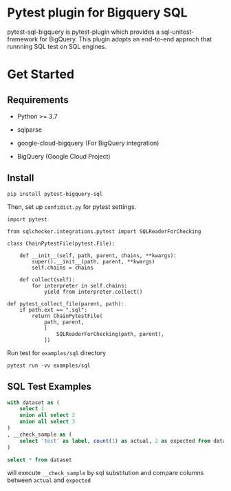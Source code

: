 
# Pytest plugin for Bigquery SQL

pytest-sql-bigquery is pytest-plugin which provides a sql-unitest-framework for BigQuery.
This plugin adopts an end-to-end approch that runnning SQL test on SQL engines.

# Get Started

## Requirements

- Python >= 3.7
- sqlparse
- google-cloud-bigquery (For BigQuery integration)

- BigQuery (Google Cloud Project)


## Install

```
pip install pytest-bigquery-sql
```

Then, set up `confidist.py` for pytest settings.

```pytest
import pytest

from sqlchecker.integrations.pytest import SQLReaderForChecking

class ChainPytestFile(pytest.File):

    def __init__(self, path, parent, chains, **kwargs):
        super().__init__(path, parent, **kwargs)
        self.chains = chains

    def collect(self):
        for interpreter in self.chains:
            yield from interpreter.collect()

def pytest_collect_file(parent, path):
    if path.ext == ".sql":
        return ChainPytestFile(
            path, parent,
            [
                SQLReaderForChecking(path, parent),
            ])
```

Run test for `examples/sql` directory

```
pytest run -vv examples/sql 
```


## SQL Test Examples

```sql
with dataset as (
    select 1
    union all select 2
    union all select 3
)
, __check_sample as (
    select 'test' as label, count(1) as actual, 2 as expected from dataset 
)

select * from dataset
```

will execute `__check_sample` by sql substitution 
and compare columns between `actual` and `expected`
